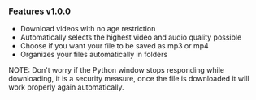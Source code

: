 ### Features v1.0.0
* Download videos with no age restriction
* Automatically selects the highest video and audio quality possible
* Choose if you want your file to be saved as mp3 or mp4
* Organizes your files automatically in folders

NOTE: Don't worry if the Python window stops responding while downloading, it is a security measure, once the file is downloaded it will work properly again automatically.
